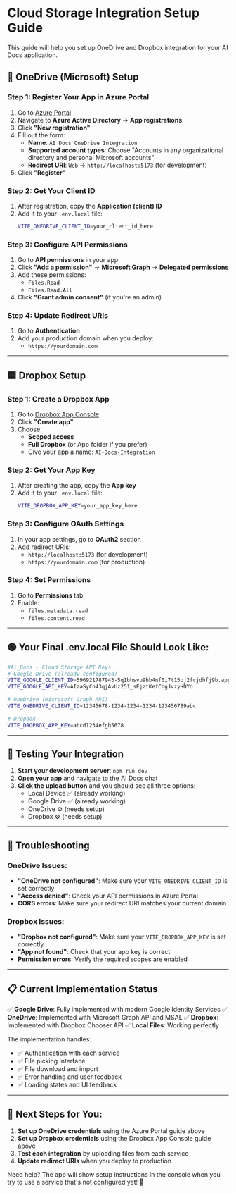 # Cloud Storage Integration Setup Guide

This guide will help you set up OneDrive and Dropbox integration for your AI Docs application.

## 🔵 OneDrive (Microsoft) Setup

### Step 1: Register Your App in Azure Portal

1. Go to [Azure Portal](https://portal.azure.com)
2. Navigate to **Azure Active Directory** → **App registrations**
3. Click **"New registration"**
4. Fill out the form:
   - **Name**: `AI Docs OneDrive Integration`
   - **Supported account types**: Choose "Accounts in any organizational directory and personal Microsoft accounts"
   - **Redirect URI**: `Web` → `http://localhost:5173` (for development)
5. Click **"Register"**

### Step 2: Get Your Client ID

1. After registration, copy the **Application (client) ID**
2. Add it to your `.env.local` file:
   ```bash
   VITE_ONEDRIVE_CLIENT_ID=your_client_id_here
   ```

### Step 3: Configure API Permissions

1. Go to **API permissions** in your app
2. Click **"Add a permission"** → **Microsoft Graph** → **Delegated permissions**
3. Add these permissions:
   - `Files.Read`
   - `Files.Read.All`
4. Click **"Grant admin consent"** (if you're an admin)

### Step 4: Update Redirect URIs

1. Go to **Authentication**
2. Add your production domain when you deploy:
   - `https://yourdomain.com`

---

## 🟦 Dropbox Setup

### Step 1: Create a Dropbox App

1. Go to [Dropbox App Console](https://www.dropbox.com/developers/apps)
2. Click **"Create app"**
3. Choose:
   - **Scoped access**
   - **Full Dropbox** (or App folder if you prefer)
   - Give your app a name: `AI-Docs-Integration`

### Step 2: Get Your App Key

1. After creating the app, copy the **App key**
2. Add it to your `.env.local` file:
   ```bash
   VITE_DROPBOX_APP_KEY=your_app_key_here
   ```

### Step 3: Configure OAuth Settings

1. In your app settings, go to **OAuth2** section
2. Add redirect URIs:
   - `http://localhost:5173` (for development)
   - `https://yourdomain.com` (for production)

### Step 4: Set Permissions

1. Go to **Permissions** tab
2. Enable:
   - `files.metadata.read`
   - `files.content.read`

---

## 🟢 Your Final .env.local File Should Look Like:

```bash
#Ai_Docs - Cloud Storage API Keys
# Google Drive (already configured)
VITE_GOOGLE_CLIENT_ID=596921787943-5q1bhsvu9hb4nf0i7t15pj2fcjdhfj9b.apps.googleusercontent.com
VITE_GOOGLE_API_KEY=AIzaSyCn43qjAvUz251_sEjztKefChgJvzyHDYo

# OneDrive (Microsoft Graph API)
VITE_ONEDRIVE_CLIENT_ID=12345678-1234-1234-1234-123456789abc

# Dropbox
VITE_DROPBOX_APP_KEY=abcd1234efgh5678
```

---

## 🚀 Testing Your Integration

1. **Start your development server**: `npm run dev`
2. **Open your app** and navigate to the AI Docs chat
3. **Click the upload button** and you should see all three options:
   - Local Device ✅ (already working)
   - Google Drive ✅ (already working)
   - OneDrive ⚙️ (needs setup)
   - Dropbox ⚙️ (needs setup)

---

## 🔧 Troubleshooting

### OneDrive Issues:
- **"OneDrive not configured"**: Make sure your `VITE_ONEDRIVE_CLIENT_ID` is set correctly
- **"Access denied"**: Check your API permissions in Azure Portal
- **CORS errors**: Make sure your redirect URI matches your current domain

### Dropbox Issues:
- **"Dropbox not configured"**: Make sure your `VITE_DROPBOX_APP_KEY` is set correctly
- **"App not found"**: Check that your app key is correct
- **Permission errors**: Verify the required scopes are enabled

---

## 📋 Current Implementation Status

✅ **Google Drive**: Fully implemented with modern Google Identity Services
✅ **OneDrive**: Implemented with Microsoft Graph API and MSAL
✅ **Dropbox**: Implemented with Dropbox Chooser API
✅ **Local Files**: Working perfectly

The implementation handles:
- ✅ Authentication with each service
- ✅ File picking interface
- ✅ File download and import
- ✅ Error handling and user feedback
- ✅ Loading states and UI feedback

---

## 🎯 Next Steps for You:

1. **Set up OneDrive credentials** using the Azure Portal guide above
2. **Set up Dropbox credentials** using the Dropbox App Console guide above  
3. **Test each integration** by uploading files from each service
4. **Update redirect URIs** when you deploy to production

Need help? The app will show setup instructions in the console when you try to use a service that's not configured yet! 🚀